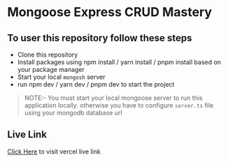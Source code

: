 # Mongoose Express CRUD Mastery

## To user this repository follow these steps
- Clone this repository
- Install packages using npm install / yarn install / pnpm install based on your package manager
- Start your local `mongosh` server
- run npm dev / yarn dev / pnpm dev to start the project

>NOTE:- You must start your local mongoose server to run this application locally. otherwise you have to configure `server.ts` file using your mongodb database url

## Live Link
[Click Here](https://apollo-assignment-2.vercel.app/) to visit vercel live link